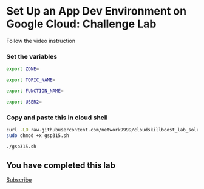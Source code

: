 
# Set Up an App Dev Environment on Google Cloud: Challenge Lab

Follow the video instruction



### Set the variables

```bash
export ZONE=
```

```bash
export TOPIC_NAME=
```

```bash
export FUNCTION_NAME=
```

```bash
export USER2=
```


### Copy and paste this in cloud shell

```bash
curl -LO raw.githubusercontent.com/network9999/cloudskillboost_lab_solutions/main/Set%20up%20an%20App%20Dev%20environment/gsp315.sh
sudo chmod +x gsp315.sh

./gsp315.sh
```


## You have completed this lab

[Subscribe](https://www.youtube.com/channel/UCO0joS82Lx31DcQD92lAkVA)

